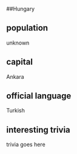##Hungary
## population
unknown

## capital
Ankara
 
## official language
Turkish

## interesting trivia
trivia goes here


